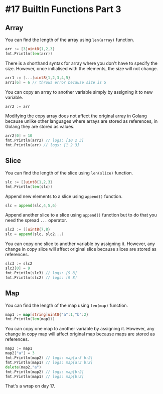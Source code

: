 # #17 BuiltIn Functions Part 3

## Array

You can find the length of the array using `len(array)` function.

```go
arr := [3]uint8{1,2,3}
fmt.Println(len(arr))
```

There is a shorthand syntax for array where you don't have to specify the size. However, once initialised with the elements, the size will not change.

```go
arr1 := [...]uint8{1,2,3,4,5}
arr1[6] = 6 // throws error because size is 5
```

You can copy an array to another variable simply by assigning it to new variable.

```go
arr2 := arr
```

Modifying the copy array does not affect the original array in Golang because unlike other languages where arrays are stored as references, in Golang they are stored as values.

```go
arr2[0] = 10
fmt.Println(arr2) // logs: [10 2 3]
fmt.Println(arr) // logs: [1 2 3]
```

## Slice

You can find the length of the slice using `len(slice)` function.

```go
slc := []uint8{1,2,3}
fmt.Println(len(slc))
```

Append new elements to a slice using `append()` function.

```go
slc = append(slc,4,5,6)
```

Append another slice to a slice using `append()` function but to do that you need the spread `...` operator.

```go
slc2 := []uint8{7,8}
slc = append(slc, slc2...) 
```

You can copy one slice to another variable by assigning it. However, any change in copy slice will affect original slice because slices are stored as references.

```go
slc3 := slc2
slc3[0] = 9
fmt.Println(slc3) // logs: [9 8]
fmt.Println(slc2) // logs: [9 8]
```

## Map

You can find the length of the map using `len(map)` function.

```go
map1 := map[string]uint8{"a":1,"b":2}
fmt.Println(len(map1))
```

You can copy one map to another variable by assigning it. However, any change in copy map will affect original map because maps are stored as references.

```go
map2 := map1
map2["a"] = 3
fmt.Println(map2) // logs: map[a:3 b:2]
fmt.Println(map1) // logs: map[a:3 b:2]
delete(map2,"a")
fmt.Println(map2) // logs: map[b:2]
fmt.Println(map1) // logs: map[b:2]
```

That's a wrap on day 17.